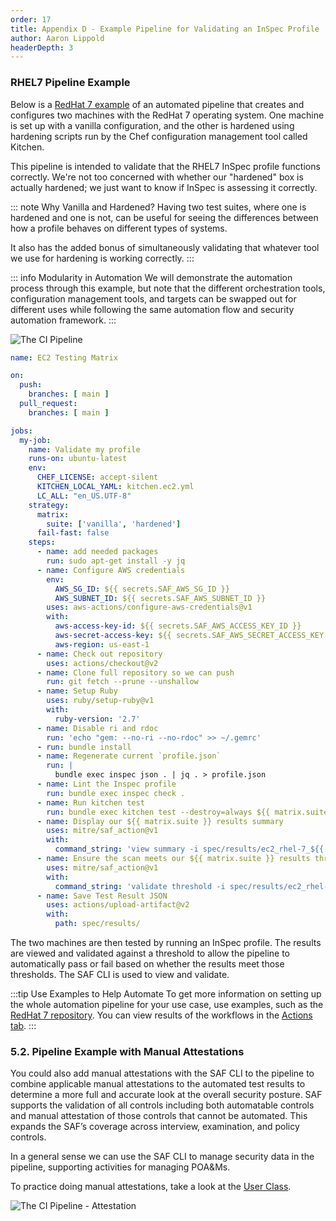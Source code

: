 ```yaml
---
order: 17
title: Appendix D - Example Pipeline for Validating an InSpec Profile
author: Aaron Lippold
headerDepth: 3
---
```


### RHEL7 Pipeline Example

Below is a [RedHat 7 example](https://github.com/mitre/redhat-enterprise-linux-7-stig-baseline/blob/master/.github/workflows/verify-ec2.yml) of an automated pipeline that creates and configures two machines with the RedHat 7 operating system. One machine is set up with a vanilla configuration, and the other is hardened using hardening scripts run by the Chef configuration management tool called Kitchen.

This pipeline is intended to validate that the RHEL7 InSpec profile functions correctly. We're not too concerned with whether our "hardened" box is actually hardened; we just want to know if InSpec is assessing it correctly.

::: note Why Vanilla and Hardened?
Having two test suites, where one is hardened and one is not, can be useful for seeing the differences between how a profile behaves on different types of systems.

It also has the added bonus of simultaneously validating that whatever tool we use for hardening is working correctly.
:::

::: info Modularity in Automation
We will demonstrate the automation process through this example, but note that the different orchestration tools, configuration management tools, and targets can be swapped out for different uses while following the same automation flow and security automation framework.
:::

![The CI Pipeline](../../assets/img/CI_Pipeline_Flow_EC2_Example.png)

```yaml
name: EC2 Testing Matrix

on:
  push:
    branches: [ main ]
  pull_request:
    branches: [ main ]

jobs:
  my-job:
    name: Validate my profile
    runs-on: ubuntu-latest
    env:
      CHEF_LICENSE: accept-silent
      KITCHEN_LOCAL_YAML: kitchen.ec2.yml
      LC_ALL: "en_US.UTF-8"
    strategy:
      matrix:
        suite: ['vanilla', 'hardened']
      fail-fast: false
    steps:
      - name: add needed packages
        run: sudo apt-get install -y jq
      - name: Configure AWS credentials
        env:
          AWS_SG_ID: ${{ secrets.SAF_AWS_SG_ID }}
          AWS_SUBNET_ID: ${{ secrets.SAF_AWS_SUBNET_ID }}
        uses: aws-actions/configure-aws-credentials@v1
        with:
          aws-access-key-id: ${{ secrets.SAF_AWS_ACCESS_KEY_ID }}
          aws-secret-access-key: ${{ secrets.SAF_AWS_SECRET_ACCESS_KEY }}
          aws-region: us-east-1
      - name: Check out repository
        uses: actions/checkout@v2
      - name: Clone full repository so we can push
        run: git fetch --prune --unshallow
      - name: Setup Ruby
        uses: ruby/setup-ruby@v1
        with:
          ruby-version: '2.7'
      - name: Disable ri and rdoc
        run: 'echo "gem: --no-ri --no-rdoc" >> ~/.gemrc'
      - run: bundle install
      - name: Regenerate current `profile.json`
        run: |
          bundle exec inspec json . | jq . > profile.json
      - name: Lint the Inspec profile
        run: bundle exec inspec check .
      - name: Run kitchen test
        run: bundle exec kitchen test --destroy=always ${{ matrix.suite }}-rhel-7 || true
      - name: Display our ${{ matrix.suite }} results summary
        uses: mitre/saf_action@v1
        with:
          command_string: 'view summary -i spec/results/ec2_rhel-7_${{ matrix.suite }}.json'
      - name: Ensure the scan meets our ${{ matrix.suite }} results threshold
        uses: mitre/saf_action@v1
        with:
          command_string: 'validate threshold -i spec/results/ec2_rhel-7_${{ matrix.suite }}.json -F ${{ matrix.suite }}.threshold.yml'
      - name: Save Test Result JSON
        uses: actions/upload-artifact@v2
        with:
          path: spec/results/
```

The two machines are then tested by running an InSpec profile. The results are viewed and validated against a threshold to allow the pipeline to automatically pass or fail based on whether the results meet those thresholds. The SAF CLI is used to view and validate.

:::tip Use Examples to Help Automate
To get more information on setting up the whole automation pipeline for your use case, use examples, such as the [RedHat 7 repository](https://github.com/mitre/redhat-enterprise-linux-7-stig-baseline/). You can view results of the workflows in the [Actions tab](https://github.com/mitre/redhat-enterprise-linux-7-stig-baseline/actions).
:::

### 5.2. Pipeline Example with Manual Attestations

You could also add manual attestations with the SAF CLI to the pipeline to combine applicable manual attestations to the automated test results to determine a more full and accurate look at the overall security posture.​ SAF supports the validation of all controls including both automatable controls and manual attestation of those controls that cannot be automated. This expands the SAF’s coverage across interview, examination, and policy controls.​​

In a general sense we can use the SAF CLI to manage security data in the pipeline, supporting activities for managing POA&Ms.

To practice doing manual attestations, take a look at the [User Class](../user/12.md).

![The CI Pipeline - Attestation](../../assets/img/CI_Pipeline_Flow_EC2_Example_With_Attestation.png)
